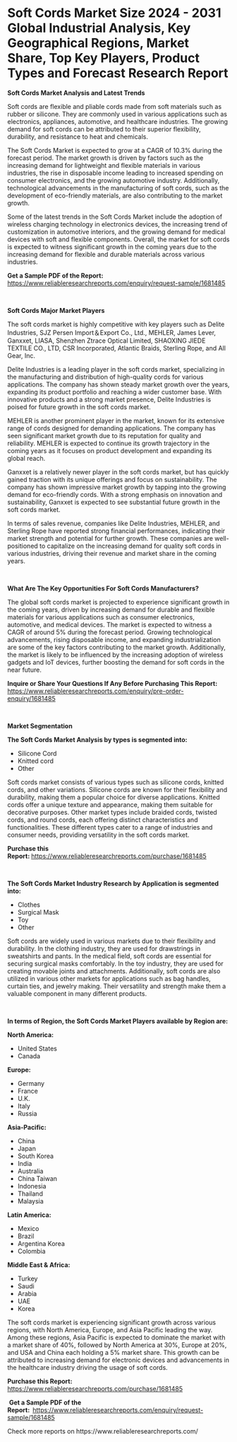 <p><h1>Soft Cords Market Size 2024 - 2031 Global Industrial Analysis, Key Geographical Regions, Market Share, Top Key Players, Product Types and Forecast Research Report</h1></p><p><strong>Soft Cords Market Analysis and Latest Trends</strong></p>
<p><p>Soft cords are flexible and pliable cords made from soft materials such as rubber or silicone. They are commonly used in various applications such as electronics, appliances, automotive, and healthcare industries. The growing demand for soft cords can be attributed to their superior flexibility, durability, and resistance to heat and chemicals.</p><p>The Soft Cords Market is expected to grow at a CAGR of 10.3% during the forecast period. The market growth is driven by factors such as the increasing demand for lightweight and flexible materials in various industries, the rise in disposable income leading to increased spending on consumer electronics, and the growing automotive industry. Additionally, technological advancements in the manufacturing of soft cords, such as the development of eco-friendly materials, are also contributing to the market growth.</p><p>Some of the latest trends in the Soft Cords Market include the adoption of wireless charging technology in electronics devices, the increasing trend of customization in automotive interiors, and the growing demand for medical devices with soft and flexible components. Overall, the market for soft cords is expected to witness significant growth in the coming years due to the increasing demand for flexible and durable materials across various industries.</p></p>
<p><strong>Get a Sample PDF of the Report:&nbsp;</strong> <a href="https://www.reliableresearchreports.com/enquiry/request-sample/1681485">https://www.reliableresearchreports.com/enquiry/request-sample/1681485</a></p>
<p>&nbsp;</p>
<p><strong>Soft Cords Major Market Players</strong></p>
<p><p>The soft cords market is highly competitive with key players such as Delite Industries, SJZ Persen Import＆Export Co., Ltd., MEHLER, James Lever, Ganxxet, LIASA, Shenzhen Ztrace Optical Limited, SHAOXING JIEDE TEXTILE CO., LTD, CSR Incorporated, Atlantic Braids, Sterling Rope, and All Gear, Inc.</p><p>Delite Industries is a leading player in the soft cords market, specializing in the manufacturing and distribution of high-quality cords for various applications. The company has shown steady market growth over the years, expanding its product portfolio and reaching a wider customer base. With innovative products and a strong market presence, Delite Industries is poised for future growth in the soft cords market.</p><p>MEHLER is another prominent player in the market, known for its extensive range of cords designed for demanding applications. The company has seen significant market growth due to its reputation for quality and reliability. MEHLER is expected to continue its growth trajectory in the coming years as it focuses on product development and expanding its global reach.</p><p>Ganxxet is a relatively newer player in the soft cords market, but has quickly gained traction with its unique offerings and focus on sustainability. The company has shown impressive market growth by tapping into the growing demand for eco-friendly cords. With a strong emphasis on innovation and sustainability, Ganxxet is expected to see substantial future growth in the soft cords market.</p><p>In terms of sales revenue, companies like Delite Industries, MEHLER, and Sterling Rope have reported strong financial performances, indicating their market strength and potential for further growth. These companies are well-positioned to capitalize on the increasing demand for quality soft cords in various industries, driving their revenue and market share in the coming years.</p></p>
<p>&nbsp;</p>
<p><strong>What Are The Key Opportunities For Soft Cords Manufacturers?</strong></p>
<p><p>The global soft cords market is projected to experience significant growth in the coming years, driven by increasing demand for durable and flexible materials for various applications such as consumer electronics, automotive, and medical devices. The market is expected to witness a CAGR of around 5% during the forecast period. Growing technological advancements, rising disposable income, and expanding industrialization are some of the key factors contributing to the market growth. Additionally, the market is likely to be influenced by the increasing adoption of wireless gadgets and IoT devices, further boosting the demand for soft cords in the near future.</p></p>
<p><strong>Inquire or Share Your Questions If Any Before Purchasing This Report:</strong> <a href="https://www.reliableresearchreports.com/enquiry/pre-order-enquiry/1681485">https://www.reliableresearchreports.com/enquiry/pre-order-enquiry/1681485</a></p>
<p>&nbsp;</p>
<p><strong>Market Segmentation</strong></p>
<p><strong>The Soft Cords Market Analysis by types is segmented into:</strong></p>
<p><ul><li>Silicone Cord</li><li>Knitted cord</li><li>Other</li></ul></p>
<p><p>Soft cords market consists of various types such as silicone cords, knitted cords, and other variations. Silicone cords are known for their flexibility and durability, making them a popular choice for diverse applications. Knitted cords offer a unique texture and appearance, making them suitable for decorative purposes. Other market types include braided cords, twisted cords, and round cords, each offering distinct characteristics and functionalities. These different types cater to a range of industries and consumer needs, providing versatility in the soft cords market.</p></p>
<p><strong>Purchase this Report:&nbsp;</strong><a href="https://www.reliableresearchreports.com/purchase/1681485">https://www.reliableresearchreports.com/purchase/1681485</a></p>
<p>&nbsp;</p>
<p><strong>The Soft Cords Market Industry Research by Application is segmented into:</strong></p>
<p><ul><li>Clothes</li><li>Surgical Mask</li><li>Toy</li><li>Other</li></ul></p>
<p><p>Soft cords are widely used in various markets due to their flexibility and durability. In the clothing industry, they are used for drawstrings in sweatshirts and pants. In the medical field, soft cords are essential for securing surgical masks comfortably. In the toy industry, they are used for creating movable joints and attachments. Additionally, soft cords are also utilized in various other markets for applications such as bag handles, curtain ties, and jewelry making. Their versatility and strength make them a valuable component in many different products.</p></p>
<p>&nbsp;</p>
<p><strong>In terms of Region, the Soft Cords Market Players available by Region are:</strong></p>
<p>
    <p> <strong> North America: </strong>
        <ul>
            <li>United States</li>
            <li>Canada</li>
        </ul>
        </p> 
    <p> <strong> Europe: </strong>
        <ul>
            <li>Germany</li>
            <li>France</li>
            <li>U.K.</li>
            <li>Italy</li>
            <li>Russia</li>
        </ul>
        </p> 
    <p> <strong> Asia-Pacific: </strong>
        <ul>
            <li>China</li>
            <li>Japan</li>
            <li>South Korea</li>
            <li>India</li>
            <li>Australia</li>
            <li>China Taiwan</li>
            <li>Indonesia</li>
            <li>Thailand</li>
            <li>Malaysia</li>
        </ul>
        </p> 
    <p> <strong> Latin America: </strong>
        <ul>
            <li>Mexico</li>
            <li>Brazil</li>
            <li>Argentina Korea</li>
            <li>Colombia</li>
        </ul>
        </p> 
    <p> <strong> Middle East & Africa: </strong>
        <ul>
            <li>Turkey</li>
            <li>Saudi</li>
            <li>Arabia</li>
            <li>UAE</li>
            <li>Korea</li>
        </ul>
    </p>
    </p>
<p><p>The soft cords market is experiencing significant growth across various regions, with North America, Europe, and Asia Pacific leading the way. Among these regions, Asia Pacific is expected to dominate the market with a market share of 40%, followed by North America at 30%, Europe at 20%, and USA and China each holding a 5% market share. This growth can be attributed to increasing demand for electronic devices and advancements in the healthcare industry driving the usage of soft cords.</p></p>
<p><strong>Purchase this Report: </strong><a href="https://www.reliableresearchreports.com/purchase/1681485">https://www.reliableresearchreports.com/purchase/1681485</a></p>
<p>&nbsp;<strong>Get a Sample PDF of the Report:&nbsp;&nbsp;</strong><a href="https://www.reliableresearchreports.com/enquiry/request-sample/1681485">https://www.reliableresearchreports.com/enquiry/request-sample/1681485</a></p>
<p><strong></strong></p>
<p>Check more reports on https://www.reliableresearchreports.com/</p>